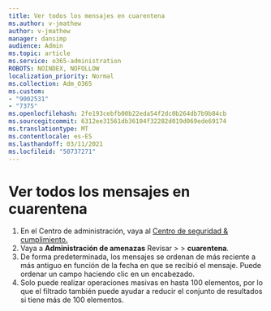 ```yaml
---
title: Ver todos los mensajes en cuarentena
ms.author: v-jmathew
author: v-jmathew
manager: dansimp
audience: Admin
ms.topic: article
ms.service: o365-administration
ROBOTS: NOINDEX, NOFOLLOW
localization_priority: Normal
ms.collection: Adm_O365
ms.custom:
- "9002531"
- "7375"
ms.openlocfilehash: 2fe193cebfb00b22eda54f2dc0b264db7b9b84cb
ms.sourcegitcommit: 6312ee31561db36104f32282d019d069ede69174
ms.translationtype: MT
ms.contentlocale: es-ES
ms.lasthandoff: 03/11/2021
ms.locfileid: "50737271"
---
```

# <a name="view-all-quarantined-messages"></a>Ver todos los mensajes en cuarentena

1. En el Centro de administración, vaya al [Centro de seguridad & cumplimiento.](https://go.microsoft.com/fwlink/p/?linkid=2077143)
2. Vaya a **Administración de amenazas** Revisar  >    >  **cuarentena**.
3. De forma predeterminada, los mensajes se ordenan de más reciente a más antiguo en función de la fecha en que se recibió el mensaje. Puede ordenar un campo haciendo clic en un encabezado.
4. Solo puede realizar operaciones masivas en hasta 100 elementos, por lo que el filtrado también puede ayudar a reducir el conjunto de resultados si tiene más de 100 elementos.
